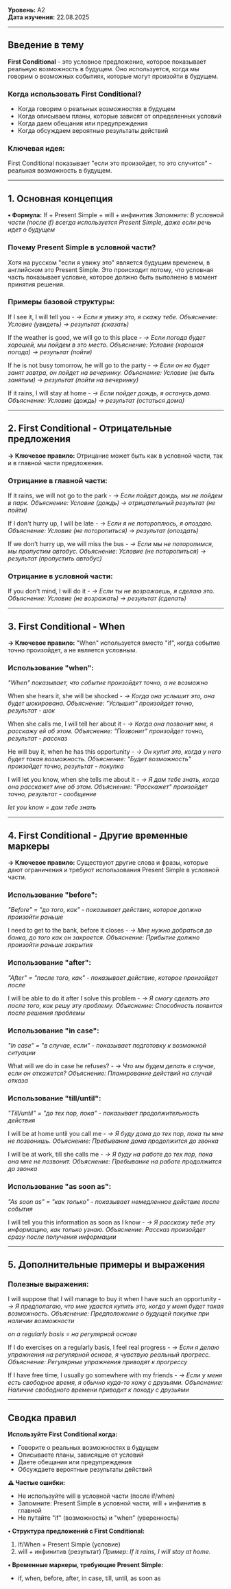 **Уровень:** A2  
**Дата изучения:** 22.08.2025  

---

## Введение в тему

**First Conditional** - это условное предложение, которое показывает реальную возможность в будущем. Оно используется, когда мы говорим о возможных событиях, которые могут произойти в будущем.

### Когда использовать First Conditional?
- Когда говорим о реальных возможностях в будущем
- Когда описываем планы, которые зависят от определенных условий
- Когда даем обещания или предупреждения
- Когда обсуждаем вероятные результаты действий

### Ключевая идея:
First Conditional показывает "если это произойдет, то это случится" - реальная возможность в будущем.

---

## 1. Основная концепция

**• Формула:** If + Present Simple + will + инфинитив
*Запомните: В условной части (после if) всегда используется Present Simple, даже если речь идет о будущем*

### Почему Present Simple в условной части?
Хотя на русском "если я увижу это" является будущим временем, в английском это Present Simple. Это происходит потому, что условная часть показывает условие, которое должно быть выполнено в момент принятия решения.

### Примеры базовой структуры:
If I see it, I will tell you - *→ Если я увижу это, я скажу тебе.*
*Объяснение: Условие (увидеть) → результат (сказать)*

If the weather is good, we will go to this place - *→ Если погода будет хорошей, мы пойдем в это место.*
*Объяснение: Условие (хорошая погода) → результат (пойти)*

If he is not busy tomorrow, he will go to the party - *→ Если он не будет занят завтра, он пойдет на вечеринку.*
*Объяснение: Условие (не быть занятым) → результат (пойти на вечеринку)*

If it rains, I will stay at home - *→ Если пойдет дождь, я останусь дома.*
*Объяснение: Условие (дождь) → результат (остаться дома)*

---

## 2. First Conditional - Отрицательные предложения

**→ Ключевое правило:** Отрицание может быть как в условной части, так и в главной части предложения.

### Отрицание в главной части:
If it rains, we will not go to the park - *→ Если пойдет дождь, мы не пойдем в парк.*
*Объяснение: Условие (дождь) → отрицательный результат (не пойти)*

If I don't hurry up, I will be late - *→ Если я не потороплюсь, я опоздаю.*
*Объяснение: Условие (не поторопиться) → результат (опоздать)*

If we don't hurry up, we will miss the bus - *→ Если мы не поторопимся, мы пропустим автобус.*
*Объяснение: Условие (не поторопиться) → результат (пропустить автобус)*

### Отрицание в условной части:
If you don't mind, I will do it - *→ Если ты не возражаешь, я сделаю это.*
*Объяснение: Условие (не возражать) → результат (сделать)*

---

## 3. First Conditional - When

**→ Ключевое правило:** "When" используется вместо "if", когда событие точно произойдет, а не является условным.

### Использование "when":
*"When" показывает, что событие произойдет точно, а не возможно*

When she hears it, she will be shocked - *→ Когда она услышит это, она будет шокирована.*
*Объяснение: "Услышит" произойдет точно, результат - шок*

When she calls me, I will tell her about it - *→ Когда она позвонит мне, я расскажу ей об этом.*
*Объяснение: "Позвонит" произойдет точно, результат - рассказ*

He will buy it, when he has this opportunity - *→ Он купит это, когда у него будет такая возможность.*
*Объяснение: "Будет возможность" произойдет точно, результат - покупка*

I will let you know, when she tells me about it - *→ Я дам тебе знать, когда она расскажет мне об этом.*
*Объяснение: "Расскажет" произойдет точно, результат - сообщение*

*let you know = дам тебе знать*

---

## 4. First Conditional - Другие временные маркеры

**→ Ключевое правило:** Существуют другие слова и фразы, которые дают ограничения и требуют использования Present Simple в условной части.

### Использование "before":
*"Before" = "до того, как" - показывает действие, которое должно произойти раньше*

I need to get to the bank, before it closes - *→ Мне нужно добраться до банка, до того как он закроется.*
*Объяснение: Прибытие должно произойти раньше закрытия*

### Использование "after":
*"After" = "после того, как" - показывает действие, которое произойдет после*

I will be able to do it after I solve this problem - *→ Я смогу сделать это после того, как решу эту проблему.*
*Объяснение: Способность появится после решения проблемы*

### Использование "in case":
*"In case" = "в случае, если" - показывает подготовку к возможной ситуации*

What will we do in case he refuses? - *→ Что мы будем делать в случае, если он откажется?*
*Объяснение: Планирование действий на случай отказа*

### Использование "till/until":
*"Till/until" = "до тех пор, пока" - показывает продолжительность действия*

I will be at home until you call me - *→ Я буду дома до тех пор, пока ты мне не позвонишь.*
*Объяснение: Пребывание дома продолжится до звонка*

I will be at work, till she calls me - *→ Я буду на работе до тех пор, пока она мне не позвонит.*
*Объяснение: Пребывание на работе продолжится до звонка*

### Использование "as soon as":
*"As soon as" = "как только" - показывает немедленное действие после события*

I will tell you this information as soon as I know - *→ Я расскажу тебе эту информацию, как только узнаю.*
*Объяснение: Рассказ произойдет сразу после получения информации*

---

## 5. Дополнительные примеры и выражения

### Полезные выражения:
I will suppose that I will manage to buy it when I have such an opportunity - *→ Я предполагаю, что мне удастся купить это, когда у меня будет такая возможность.*
*Объяснение: Предположение о будущей покупке при наличии возможности*

*on a regularly basis = на регулярной основе*

If I do exercises on a regularly basis, I feel real progress - *→ Если я делаю упражнения на регулярной основе, я чувствую реальный прогресс.*
*Объяснение: Регулярные упражнения приводят к прогрессу*

If I have free time, I usually go somewhere with my friends - *→ Если у меня есть свободное время, я обычно куда-то хожу с друзьями.*
*Объяснение: Наличие свободного времени приводит к походу с друзьями*

---

## Сводка правил

**Используйте First Conditional когда:**
- Говорите о реальных возможностях в будущем
- Описываете планы, зависящие от условий
- Даете обещания или предупреждения
- Обсуждаете вероятные результаты действий

**⚠ Частые ошибки:**
- Не используйте will в условной части (после if/when)
- Запомните: Present Simple в условной части, will + инфинитив в главной
- Не путайте "if" (возможность) и "when" (уверенность)

**• Структура предложений с First Conditional:**
1. If/When + Present Simple (условие)
2. will + инфинитив (результат)
*Пример: If it rains, I will stay at home.*

**• Временные маркеры, требующие Present Simple:**
- if, when, before, after, in case, till, until, as soon as




